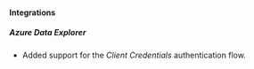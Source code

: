 
#### Integrations

##### Azure Data Explorer

- Added support for the *Client Credentials* authentication flow.
